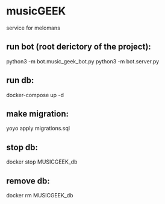 # musicGEEK
service for melomans
## run bot (root derictory of the project):
python3 -m bot.music_geek_bot.py
python3 -m bot.server.py
## run db:
docker-compose up -d
## make migration:
yoyo apply migrations.sql
## stop db:
docker stop MUSICGEEK_db
## remove db:
docker rm MUSICGEEK_db

